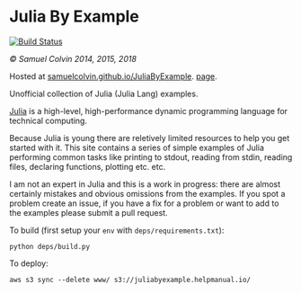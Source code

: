 Julia By Example
================

[![Build Status](https://travis-ci.org/samuelcolvin/JuliaByExample.svg?branch=master)](https://travis-ci.org/samuelcolvin/JuliaByExample)

*&copy; Samuel Colvin 2014, 2015, 2018*

Hosted at [samuelcolvin.github.io/JuliaByExample](http://samuelcolvin.github.io/JuliaByExample/).
          [page](https://juliabyexample.helpmanual.io/).

Unofficial collection of Julia (Julia Lang) examples.

[Julia](http://www.julialang.org) is a high-level, high-performance dynamic programming language for technical computing.

Because Julia is young there are reletively limited resources to help you get started with it. This site contains a
series of simple examples of Julia performing common tasks like printing to stdout, reading from stdin, reading files,
declaring functions, plotting etc. etc.

I am not an expert in Julia and this is a work in progress: there are almost certainly mistakes and obvious omissions
from the examples. If you spot a problem create an issue, if you have a fix for a problem or want to add to the
examples please submit a pull request.

To build (first setup your `env` with `deps/requirements.txt`):

    python deps/build.py

To deploy:

    aws s3 sync --delete www/ s3://juliabyexample.helpmanual.io/
